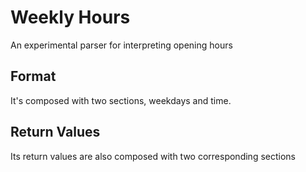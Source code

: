 # Weekly Hours

An experimental parser for interpreting opening hours

## Format

It's composed with two sections, weekdays and time.

## Return Values

Its return values are also composed with two corresponding sections
